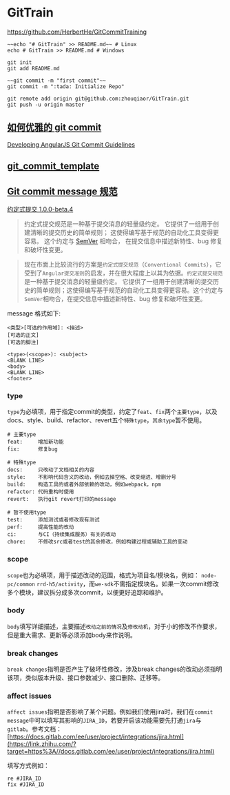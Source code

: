 # GitTrain 

https://github.com/HerbertHe/GitCommitTraining



```shell
~~echo "# GitTrain" >> README.md~~ # Linux
echo # GitTrain >> README.md # Windows

git init
git add README.md

~~git commit -m "first commit"~~
git commit -m ":tada: Initialize Repo"

git remote add origin git@github.com:zhouqiaor/GitTrain.git
git push -u origin master
```



## [如何优雅的 git commit](gitCommit-learn.md)

[Developing AngularJS Git Commit Guidelines](https://github.com/angular/angular.js/blob/master/DEVELOPERS.md#-git-commit-guidelines)

## [git_commit_template](git_commit_template.md)

## [Git commit message 规范](https://zhuanlan.zhihu.com/p/69989048)

[约定式提交 1.0.0-beta.4](https://www.conventionalcommits.org/zh-hans/v1.0.0-beta.4/)

> 约定式提交规范是一种基于提交消息的轻量级约定。 它提供了一组用于创建清晰的提交历史的简单规则； 这使得编写基于规范的自动化工具变得更容易。 这个约定与 [SemVer](http://semver.org/) 相吻合， 在提交信息中描述新特性、bug 修复和破坏性变更。

> 现在市面上比较流行的方案是`约定式提交规范`（`Conventional Commits`），它受到了`Angular提交准则`的启发，并在很大程度上以其为依据。`约定式提交规范`是一种基于提交消息的轻量级约定。 它提供了一组用于创建清晰的提交历史的简单规则；这使得编写基于规范的自动化工具变得更容易。这个约定与`SemVer`相吻合，在提交信息中描述新特性、bug 修复和破坏性变更。
>

message 格式如下:

```text
<类型>[可选的作用域]: <描述>
[可选的正文]
[可选的脚注]
```
```text
<type>(<scope>): <subject>
<BLANK LINE>
<body>
<BLANK LINE>
<footer>
```

### type

`type`为必填项，用于指定commit的类型，约定了`feat`、`fix`两个`主要type`，以及docs、style、build、refactor、revert五个`特殊type`，`其余type`暂不使用。

```text
# 主要type
feat:     增加新功能
fix:      修复bug

# 特殊type
docs:     只改动了文档相关的内容
style:    不影响代码含义的改动，例如去掉空格、改变缩进、增删分号
build:    构造工具的或者外部依赖的改动，例如webpack，npm
refactor: 代码重构时使用
revert:   执行git revert打印的message

# 暂不使用type
test:     添加测试或者修改现有测试
perf:     提高性能的改动
ci:       与CI（持续集成服务）有关的改动
chore:    不修改src或者test的其余修改，例如构建过程或辅助工具的变动
```

### scope

`scope`也为必填项，用于描述改动的范围，格式为项目名/模块名，例如： `node-pc/common` `rrd-h5/activity`，而`we-sdk`不需指定模块名。如果一次commit修改多个模块，建议拆分成多次commit，以便更好追踪和维护。

### body

`body`填写详细描述，主要描述`改动之前的情况`及`修改动机`，对于小的修改不作要求，但是重大需求、更新等必须添加body来作说明。

### break changes

`break changes`指明是否产生了破坏性修改，涉及break changes的改动必须指明该项，类似版本升级、接口参数减少、接口删除、迁移等。

### affect issues

`affect issues`指明是否影响了某个问题。例如我们使用jira时，我们在`commit message`中可以填写其影响的`JIRA_ID`，若要开启该功能需要先打通`jira`与`gitlab`。参考文档：[https://docs.gitlab.com/ee/user/project/integrations/jira.html](https://link.zhihu.com/?target=https%3A//docs.gitlab.com/ee/user/project/integrations/jira.html)

填写方式例如：

```text
re #JIRA_ID
fix #JIRA_ID
```